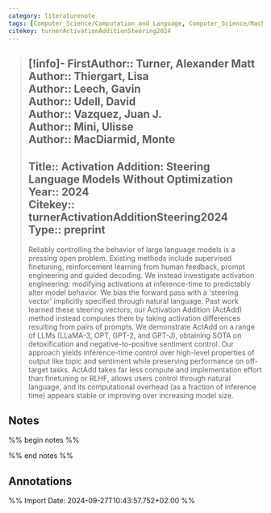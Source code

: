 ```yaml
---
category: literaturenote
tags: [Computer_Science/Computation_and_Language, Computer_Science/Machine_Learning]
citekey: turnerActivationAdditionSteering2024
---
```

> [!info]-
> **FirstAuthor**:: Turner, Alexander Matt  
> **Author**:: Thiergart, Lisa  
> **Author**:: Leech, Gavin  
> **Author**:: Udell, David  
> **Author**:: Vazquez, Juan J.  
> **Author**:: Mini, Ulisse  
> **Author**:: MacDiarmid, Monte  
> ---    
> **Title**:: Activation Addition: Steering Language Models Without Optimization  
> **Year**:: 2024   
> **Citekey**:: turnerActivationAdditionSteering2024  
> **Type**:: preprint
> ---
> Reliably controlling the behavior of large language models is a pressing open problem. Existing methods include supervised finetuning, reinforcement learning from human feedback, prompt engineering and guided decoding. We instead investigate activation engineering: modifying activations at inference-time to predictably alter model behavior. We bias the forward pass with a 'steering vector' implicitly specified through natural language. Past work learned these steering vectors; our Activation Addition (ActAdd) method instead computes them by taking activation differences resulting from pairs of prompts. We demonstrate ActAdd on a range of LLMs (LLaMA-3, OPT, GPT-2, and GPT-J), obtaining SOTA on detoxification and negative-to-positive sentiment control. Our approach yields inference-time control over high-level properties of output like topic and sentiment while preserving performance on off-target tasks. ActAdd takes far less compute and implementation effort than finetuning or RLHF, allows users control through natural language, and its computational overhead (as a fraction of inference time) appears stable or improving over increasing model size.

## Notes
%% begin notes %%

%% end notes %%

## Annotations



%% Import Date: 2024-09-27T10:43:57.752+02:00 %%

